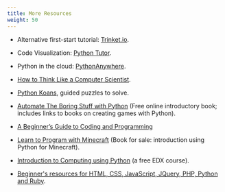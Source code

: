 ```yaml
---
title: More Resources
weight: 50
---
```


- Alternative first-start tutorial: [Trinket.io](https://docs.trinket.io/getting-started-with-python).

- Code Visualization: [Python Tutor](http://www.pythontutor.com/).

- Python in the cloud: [PythonAnywhere](https://www.pythonanywhere.com/).

- [How to Think Like a Computer Scientist](http://interactivepython.org/runestone/static/thinkcspy/GeneralIntro/toctree.html).

- [Python Koans](https://github.com/gregmalcolm/python_koans), guided puzzles to solve.

- [Automate The Boring Stuff with Python](https://automatetheboringstuff.com/) (Free online introductory book;
includes links to books on creating games with Python).

- [A Beginner’s Guide to Coding and Programming](https://praxent.com/blog/beginners-guide-to-coding-programming)

- [Learn to Program with Minecraft](https://www.nostarch.com/programwithminecraft) (Book for sale: introduction using Python for
Minecraft).

- [Introduction to Computing using Python](https://www.edx.org/course/introduction-computing-using-python-gtx-cs1301x#!) (a free EDX course).

- [Beginner's resources for HTML, CSS, JavaScript, JQuery, PHP,
  Python and Ruby](https://www.vodien.com/blog/education/beginners-resources-to-learn-programming-languages.php).
